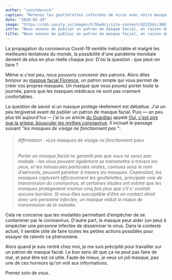 ```yaml
---
author: "joostdecock"
caption: "Retenez les gouttelettes infestées de virus avec notre masque Florence"
date: "2020-02-28"
image: "https://cdn.sanity.io/images/hl5bw8cj/site-content/d2235dcc38012e87ac402d43e7ae7084a7d7e9b4-1920x1272.jpg"
intro: "Nous venons de publier un patron de masque facial, en raison du coronavirus"
title: "Nous venons de publier un patron de masque facial, en raison du coronavirus"
---
```




La propagation du coronavirus Covid-19 semble inéluctable et malgré les meilleures tentatives du monde, la possibilité d'une pandémie mondiale devient de plus en plus réelle chaque jour. D'où la question : que peut-on faire ?

Même si c'est peu, nous pouvons concevoir des patrons. Alors dites bonjour au [masque facial Florence](/designs/florence/), un patron simple qui vous permet de créer vos propres masques. Un masque que vous pouvez porter toute la journée, parce que les masques médicaux ne sont pas vraiment confortables.

La question de savoir si un masque protège réellement est débattue. J'ai un peu tergiversé avant de publier un patron de masque facial. Puis — un peu plus tôt aujourd'hui — j'ai lu un article [du Guardian](https://www.theguardian.com/) appelé [Oui, c'est pire que la grippe: bousculer les mythes coronavirus](https://www.theguardian.com/world/2020/feb/28/coronavirus-truth-myths-flu-covid-19-face-masks). Il incluait le passage suivant "*les masques de visage ne fonctionnent pas* ":

> ###### Affirmation : «Les masques de visage ne fonctionnent pas»
> 
> *Porter un masque facial ne garantit pas que vous ne serez pas malade - les virus peuvent également se transmettre à travers les yeux, et les minuscules particules virales, connues sous le nom d'aérosols, peuvent pénétrer à travers les masques. Cependant, les masques capturent efficacement les gouttelettes, principale voie de transmission du coronavirus, et certaines études ont estimé que les masques protégeaient environ cinq fois plus que s'il n' existait aucune barrière. Si vous êtes susceptible d'être en contact étroit avec une personne infectée, un masque réduit le risque de transmission de la maladie.*

Cela ne concerne que les modalités permettant d'empêcher de se contaminer par le coronavirus. D'autre part, le masque peut aider (un peu) à empêcher une personne infectée de disséminer le virus. Dans le contexte actuel, il semble utile de faire toutes les petites actions possibles pour essayer de ralentir ce phénomène.

Alors quand je suis rentré chez moi, je me suis précipité pour travailler sur un patron de masque facial. Le bon sens dit que ça ne peut pas faire de mal, et peut être est ce utile. Faute de mieux, je veux un joli masque, pas une de ces horreurs qu'on voit aux informations.

Prenez soin de vous.

